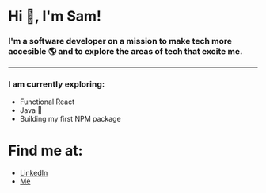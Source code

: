 # Hi 👋, I'm Sam!
### I'm a software developer on a mission to make tech more accesible 🌎 and to explore the areas of tech that excite me.
-------------------------------------

### I am currently exploring:
* Functional React 
* Java 🥴
* Building my first NPM package

# Find me at:
* [LinkedIn](https://www.linkedin.com/in/sam-joyce-att/)
* [Me](http://sam-joyce.com/)

